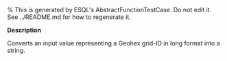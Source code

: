 % This is generated by ESQL's AbstractFunctionTestCase. Do not edit it. See ../README.md for how to regenerate it.

**Description**

Converts an input value representing a Geohex grid-ID in long format into a string.

